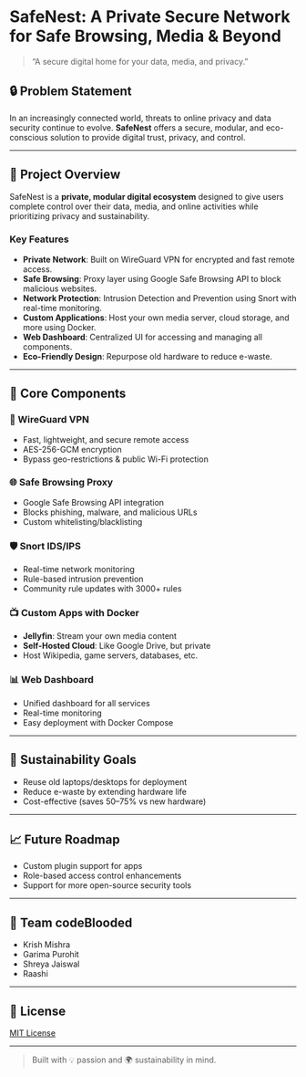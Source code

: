 # SafeNest: A Private Secure Network for Safe Browsing, Media & Beyond

> “A secure digital home for your data, media, and privacy.”

## 🔒 Problem Statement

In an increasingly connected world, threats to online privacy and data security continue to evolve. **SafeNest** offers a secure, modular, and eco-conscious solution to provide digital trust, privacy, and control.

---

## 🚀 Project Overview

SafeNest is a **private, modular digital ecosystem** designed to give users complete control over their data, media, and online activities while prioritizing privacy and sustainability.

### Key Features

- **Private Network**: Built on WireGuard VPN for encrypted and fast remote access.
- **Safe Browsing**: Proxy layer using Google Safe Browsing API to block malicious websites.
- **Network Protection**: Intrusion Detection and Prevention using Snort with real-time monitoring.
- **Custom Applications**: Host your own media server, cloud storage, and more using Docker.
- **Web Dashboard**: Centralized UI for accessing and managing all components.
- **Eco-Friendly Design**: Repurpose old hardware to reduce e-waste.

---

## 🔧 Core Components

### 🔐 WireGuard VPN
- Fast, lightweight, and secure remote access
- AES-256-GCM encryption
- Bypass geo-restrictions & public Wi-Fi protection

### 🌐 Safe Browsing Proxy
- Google Safe Browsing API integration
- Blocks phishing, malware, and malicious URLs
- Custom whitelisting/blacklisting

### 🛡️ Snort IDS/IPS
- Real-time network monitoring
- Rule-based intrusion prevention
- Community rule updates with 3000+ rules

### 📺 Custom Apps with Docker
- **Jellyfin**: Stream your own media content
- **Self-Hosted Cloud**: Like Google Drive, but private
- Host Wikipedia, game servers, databases, etc.

### 📊 Web Dashboard
- Unified dashboard for all services
- Real-time monitoring
- Easy deployment with Docker Compose

---

## 🌱 Sustainability Goals

- Reuse old laptops/desktops for deployment
- Reduce e-waste by extending hardware life
- Cost-effective (saves 50–75% vs new hardware)

---

## 📈 Future Roadmap

- Custom plugin support for apps
- Role-based access control enhancements
- Support for more open-source security tools

---

## 👥 Team codeBlooded

- Krish Mishra  
- Garima Purohit  
- Shreya Jaiswal  
- Raashi  

---

## 📄 License

[MIT License](LICENSE)

---

> Built with 💡 passion and 🌍 sustainability in mind.
